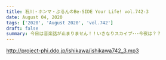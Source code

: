 ```yaml
---
title: 石川・ホンマ・ぶるんのBe-SIDE Your Life! vol.742-3
date: August 04, 2020
tags: ['2020', 'August 2020', 'vol.742']
draft: false
summary: 今日は音楽話が止まりません！！いきなりスカイプ･･･今夜は？？
---
```


http://project-phi.ddo.jp/ishikawa/ishikawa742_3.mp3
